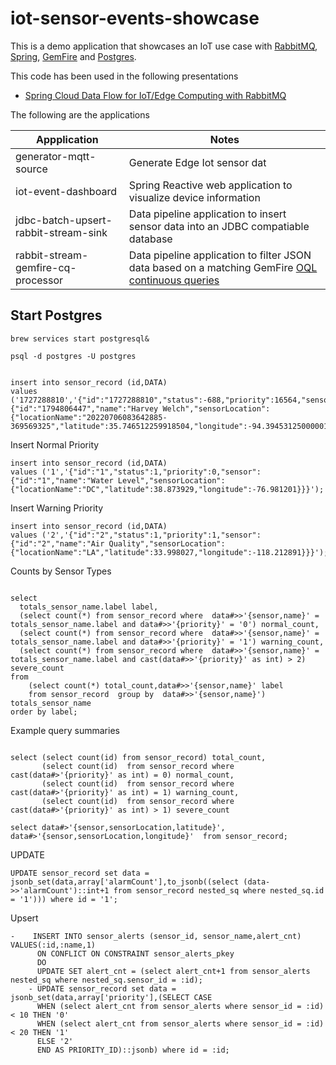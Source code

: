# iot-sensor-events-showcase

This is a demo application that showcases an IoT use case with [RabbitMQ](https://www.rabbitmq.com/), 
[Spring](https://spring.io/), [GemFire](https://tanzu.vmware.com/gemfire) and [Postgres](https://tanzu.vmware.com/postgres).


This code has been used in the following presentations

- [Spring Cloud Data Flow for IoT/Edge Computing with RabbitMQ](https://www.carahsoft.com/learn/event/39136-enable-public-sector-digital-transformations-with-rabbitmq)


The following are the applications

Appplication                        |   Notes
-----------------------             |   -----------------------------
generator-mqtt-source               | Generate Edge Iot sensor dat
iot-event-dashboard                 | Spring Reactive web application to visualize device information
jdbc-batch-upsert-rabbit-stream-sink | Data pipeline application to insert sensor data into an JDBC compatiable database
rabbit-stream-gemfire-cq-processor   | Data pipeline application to filter JSON data based on a matching GemFire [OQL](https://gemfire.docs.pivotal.io/98/geode/developing/querying_basics/query_basics.html) [continuous queries](https://gemfire.docs.pivotal.io/95/geode/developing/continuous_querying/how_continuous_querying_works.html)


## Start Postgres

```shell
brew services start postgresql&
```

```shell
psql -d postgres -U postgres
```


```sqlite-sql

insert into sensor_record (id,DATA)
values ('1727288810','{"id":"1727288810","status":-688,"priority":16564,"sensor":{"id":"1794806447","name":"Harvey Welch","sensorLocation":{"locationName":"20220706083642885-369569325","latitude":35.746512259918504,"longitude":-94.39453125000001}}}');
```

Insert Normal Priority

```sqlite-sql
insert into sensor_record (id,DATA)
values ('1','{"id":"1","status":1,"priority":0,"sensor":{"id":"1","name":"Water Level","sensorLocation":{"locationName":"DC","latitude":38.873929,"longitude":-76.981201}}}');
```

Insert Warning Priority
```sqlite-sql
insert into sensor_record (id,DATA)
values ('2','{"id":"2","status":1,"priority":1,"sensor":{"id":"2","name":"Air Quality","sensorLocation":{"locationName":"LA","latitude":33.998027,"longitude":-118.212891}}}');
```

Counts by Sensor Types
```sqlite-psql

select
  totals_sensor_name.label label,
  (select count(*) from sensor_record where  data#>>'{sensor,name}' = totals_sensor_name.label and data#>>'{priority}' = '0') normal_count,
  (select count(*) from sensor_record where  data#>>'{sensor,name}' = totals_sensor_name.label and data#>>'{priority}' = '1') warning_count,
  (select count(*) from sensor_record where  data#>>'{sensor,name}' = totals_sensor_name.label and cast(data#>>'{priority}' as int) > 2) severe_count
from
    (select count(*) total_count,data#>>'{sensor,name}' label   
    from sensor_record  group by  data#>>'{sensor,name}') totals_sensor_name
order by label;

```

Example query summaries 

```sqlite-psql

select (select count(id) from sensor_record) total_count,
       (select count(id)  from sensor_record where cast(data#>'{priority}' as int) = 0) normal_count,
       (select count(id)  from sensor_record where cast(data#>'{priority}' as int) = 1) warning_count,
       (select count(id)  from sensor_record where cast(data#>'{priority}' as int) > 1) severe_count

```


```sqlite-sql
select data#>'{sensor,sensorLocation,latitude}',  data#>'{sensor,sensorLocation,longitude}'  from sensor_record;
```

UPDATE

````sqlite-sql
UPDATE sensor_record set data = jsonb_set(data,array['alarmCount'],to_jsonb((select (data->>'alarmCount')::int+1 from sensor_record nested_sq where nested_sq.id = '1'))) where id = '1';
````


Upsert


```sqlite-sql
-    INSERT INTO sensor_alerts (sensor_id, sensor_name,alert_cnt) VALUES(:id,:name,1)
      ON CONFLICT ON CONSTRAINT sensor_alerts_pkey
      DO
      UPDATE SET alert_cnt = (select alert_cnt+1 from sensor_alerts nested_sq where nested_sq.sensor_id = :id);
    - UPDATE sensor_record set data = jsonb_set(data,array['priority'],(SELECT CASE
      WHEN (select alert_cnt from sensor_alerts where sensor_id = :id)  < 10 THEN '0'
      WHEN (select alert_cnt from sensor_alerts where sensor_id = :id)  < 20 THEN '1'
      ELSE '2'
      END AS PRIORITY_ID)::jsonb) where id = :id;
```